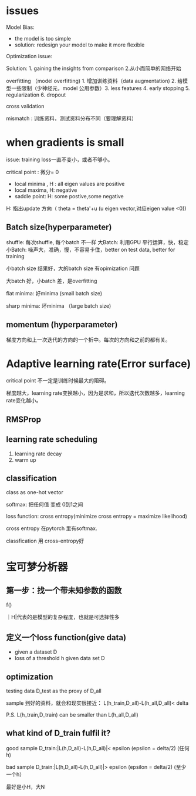 # issues
Model Bias: 
+ the model is too simple
+ solution: redesign your model to make it more flexible

Optimization issue:

Solution: 1.  gaining the insights from comparison 2.从小而简单的网络开始

overfitting （model overfitting) 1. 增加训练资料（data augmentation) 2. 给模型一些限制（少神经元，model 公用参数）3. less features 4. early stopping 5. regularization 6. dropout

cross validation

mismatch : 训练资料，测试资料分布不同（要理解资料）

# when gradients is small

issue: training loss一直不变小，或者不够小。

critical point : 微分= 0
+ local minima , H : all eigen values are positive
+ local maxima, H: negative
+ saddle point: H: some postive,some negative
 
 H: 指出update 方向（ theta = theta'+u (u eigen vector,对应eigen value <0))
 
 ## Batch size(hyperparameter)
 shuffle: 每次shuffle, 每个batch 不一样
 大Batch:  利用GPU 平行运算，快，稳定
 小Batch:  噪声大，准确，慢，不容易卡住，better on test data, better for training

小batch size 结果好，大的batch size 有opimization 问题

大batch 好，小batch 差，是overfitting

flat minima: 好minima (small batch size)

sharp minima: 坏minima （large batch size)

 ## momentum  (hyperparameter)
 
 梯度方向和上一次迭代的方向的一个折中。每次的方向和之前的都有关。
 
 
 # Adaptive learning rate(Error surface)
 
 critical point 不一定是训练时候最大的阻碍。
 
 
 梯度越大，learning rate变换越小，因为是求和，所以迭代次数越多，learning rate变化越小。
 
 ## RMSProp
 
 ## learning rate scheduling 
  1. learning rate decay
  2. warm up
 

## classification

class as one-hot vector

softmax: 把任何值 变成 0到1之间

loss function: cross entropy(minimize cross entropy = maximize likelihood)

cross entropy 在pytorch 里有softmax.

classfication 用 cross-entropy好

# 宝可梦分析器

## 第一步：找一个带未知参数的函数

f()

｜H|代表的是模型的复杂程度，也就是可选择性多

## 定义一个loss function(give data)

+ given a dataset D
+ loss of a threshold h given data set D

## optimization

testing data D_test as the proxy of D_all

sample 到好的资料，就会和现实很接近： L(h_train,D_all)-L(h_all,D_all)< delta 

P.S.  L(h_train,D_train) can be smaller than L(h_all,D_all)

## what kind of D_train fulfil it?

good sample D_train:|L(h,D_all)-L(h,D_all)|< epsilon (epsilon = delta/2) (任何h)

bad sample D_train:|L(h,D_all)-L(h,D_all)|> epsilon (epsilon = delta/2) (至少一个h）

最好是小H，大N

